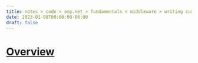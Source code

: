 ```yaml
---
title: notes > code > asp.net > fundamentals > middleware > writing custom middleware
date: 2023-01-08T00:00:00-06:00
draft: false
---
```


# [Overview](https://learn.microsoft.com/en-us/aspnet/core/fundamentals/middleware/write?view=aspnetcore-7.0)
